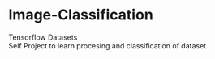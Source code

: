 # Image-Classification
Tensorflow Datasets
<br>
Self Project to learn procesing and classification of dataset
</br>
